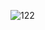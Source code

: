 ![122](https://github.com/VanHoang110802/DO_HOA_MAY_TINH/assets/108053955/6fc5b47b-5bd3-4078-900c-4f0f258e57f3)

